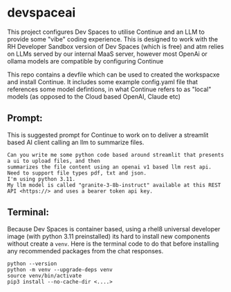 # devspaceai

This project configures Dev Spaces to utilise Continue and an LLM to provide some "vibe" coding experience. This is designed to work with the RH Developer Sandbox version of Dev Spaces (which is free) and atm relies on LLMs served by our internal MaaS server, however most OpenAi or ollama models are compatible by configuring Continue

This repo contains a devfile which can be used to created the workspacxe and install Continue. It includes some example config.yaml file that references some model defintions, in what Continue refers to as "local" models (as opposed to the Cloud based OpenAI, Claude etc)

## Prompt: 
This is suggested prompt for Continue to work on to deliver a streamlit based AI client calling an llm to summarize files.

```
Can you write me some python code based around streamlit that presents a ui to upload files, and then
summarizes the file content using an openai v1 based llm rest api. Need to support file types pdf, txt and json.
I'm using python 3.11.
My llm model is called "granite-3-8b-instruct" available at this REST API <https://> and uses a bearer token api key.
```

## Terminal:
Because Dev Spaces is container based, using a rhel8 universal developer image (with python 3.11 preinstalled) its hard to install new components without create a `venv`. Here is the terminal code to do that before installing any recommended packages from the chat responses.

```
python --version
python -m venv --upgrade-deps venv
source venv/bin/activate
pip3 install --no-cache-dir <....>
```
